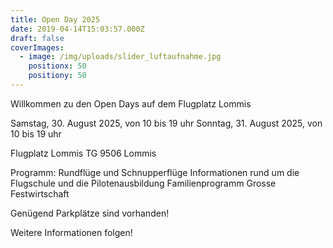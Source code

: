 ```yaml
---
title: Open Day 2025
date: 2019-04-14T15:03:57.000Z
draft: false
coverImages:
  - image: /img/uploads/slider_luftaufnahme.jpg
    positionx: 50
    positiony: 50
---
```

Willkommen zu den Open Days auf dem Flugplatz Lommis

Samstag, 30. August 2025, von 10 bis 19 uhr
Sonntag, 31. August 2025, von 10 bis 19 uhr

Flugplatz Lommis TG
9506 Lommis

Programm:
Rundflüge und Schnupperflüge
Informationen rund um die Flugschule und die Pilotenausbildung
Familienprogramm
Grosse Festwirtschaft

Genügend Parkplätze sind vorhanden!

Weitere Informationen folgen!

